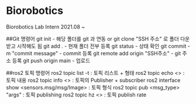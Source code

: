 # Biorobotics
Biorobotics Lab Intern 2021.08 ~

##Git 명령어
git init - 해당 폴더를 git 과 연동 or git clone "SSH 주소" 로 폴더 다운받고 시작해도 됨
git add . - 현재 폴더 전부 등록
git status - 상태 확인
git commit -m "commit message" - commit 등록
git remote add origin "SSH주소" - git 주소 등록
git push origin main - 업로드

##ros2 토픽 명령어
ros2 topic list -t : 토픽 리스트 + 형태
ros2 topic echo <> : 토픽 내용
ros2 topic info <> : 토픽의 Publisher + subscriber
ros2 interface show <sensors.msg/msg/Image> : 토픽 형식
ros2 topic pub <topic name> <msg_type> "args" : 토픽 publishing
ros2 topic hz <> : 토픽 publish rate
